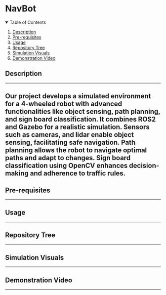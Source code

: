 # NavBot
<details open="open">
  <summary>Table of Contents</summary>
  <ol>
    <li><a href="#Description">Description</a></li>
    <li><a href="#Pre-requisites">Pre-requisites</a></li>
    <li><a href="#Usage">Usage</a></li>
    <li><a href="#Repository-Tree">Repository Tree</a></li>
	<li><a href="#Simulation-Visuals">Simulation Visuals</a></li>
    <li><a href="#Demonstration-Video">Demonstration Video</a></li>
  </ol>
</details>

## Description
----
Our project develops a simulated environment for a 4-wheeled robot with advanced functionalities like object sensing, path planning, and sign board classification. It combines ROS2 and Gazebo for a realistic simulation. Sensors such as cameras, and lidar enable object sensing, facilitating safe navigation. Path planning allows the robot to navigate optimal paths and adapt to changes. Sign board classification using OpenCV enhances decision-making and adherence to traffic rules.
----
## Pre-requisites
----

## Usage
----

## Repository Tree
----

## Simulation Visuals
----

## Demonstration Video
----

